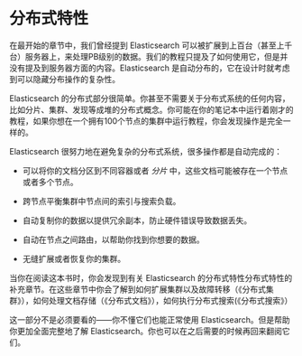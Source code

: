 # 分布式特性

在最开始的章节中，我们曾经提到 Elasticsearch 可以被扩展到上百台（甚至上千台）服务器上，来处理PB级别的数据。我们的教程只提及了如何使用它，但是并没有提及到服务器方面的内容。Elasticsearch 是自动分布的，它在设计时就考虑到可以隐藏分布操作的复杂性。

Elasticsearch 的分布式部分很简单。你甚至不需要关于分布式系统的任何内容，比如分片、集群、发现等成堆的分布式概念。你可能在你的笔记本中运行着刚才的教程，如果你想在一个拥有100个节点的集群中运行教程，你会发现操作是完全一样的。

Elasticsearch 很努力地在避免复杂的分布式系统，很多操作都是自动完成的：

* 可以将你的文档分区到不同容器或者 _分片_ 中，这些文档可能被存在一个节点或者多个节点。


* 跨节点平衡集群中节点间的索引与搜索负载。


* 自动复制你的数据以提供冗余副本，防止硬件错误导致数据丢失。


* 自动在节点之间路由，以帮助你找到你想要的数据。


* 无缝扩展或者恢复你的集群。


当你在阅读这本书时，你会发现到有关 Elasticsearch 的分布式特性分布式特性的补充章节。在这些章节中你会了解到如何扩展集群以及故障转移（《分布式集群》），如何处理文档存储（《分布式文档》），如何执行分布式搜索(《分布式搜索》）


这一部分不是必须要看的——你不懂它们也能正常使用 Elasticsearch。但是帮助你更加全面完整地了解 Elasticsearch。你也可以在之后需要的时候再回来翻阅它们。

